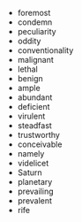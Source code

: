 - foremost
- condemn
- peculiarity
- oddity
- conventionality
- malignant
- lethal
- benign
- ample
- abundant
- deficient
- virulent
- steadfast
- trustworthy
- conceivable
- namely
- videlicet
- Saturn
- planetary
- prevailing
- prevalent
- rife
